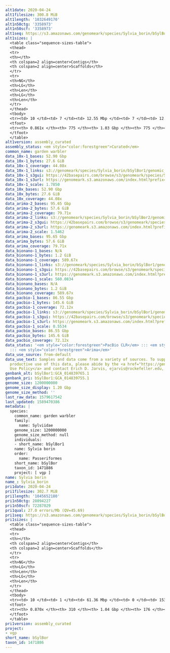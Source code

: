 ```yaml
---
alt1date: 2020-04-24
alt1filesize: 300.8 MiB
alt1length: '1032649170'
alt1n50ctg: '3358973'
alt1n50scf: '3358973'
alt1seq: https://s3.amazonaws.com/genomeark/species/Sylvia_borin/bSylBor1/assembly_curated/bSylBor1.alt.cur.20200424.fasta.gz
alt1sizes: |
  <table class="sequence-sizes-table">
  <thead>
  <tr>
  <th></th>
  <th colspan=2 align=center>Contigs</th>
  <th colspan=2 align=center>Scaffolds</th>
  </tr>
  <tr>
  <th>NG</th>
  <th>LG</th>
  <th>Len</th>
  <th>LG</th>
  <th>Len</th>
  </tr>
  </thead>
  <tbody>
  <tr><td> 10 </td><td> 7 </td><td> 12.55 Mbp </td><td> 7 </td><td> 12.55 Mbp </td></tr><tr><td> 20 </td><td> 17 </td><td> 9.60 Mbp </td><td> 17 </td><td> 9.60 Mbp </td></tr><tr><td> 30 </td><td> 32 </td><td> 7.10 Mbp </td><td> 32 </td><td> 7.10 Mbp </td></tr><tr><td> 40 </td><td> 53 </td><td> 5.09 Mbp </td><td> 53 </td><td> 5.09 Mbp </td></tr><tr style="background-color:#cccccc;"><td> 50 </td><td> 82 </td><td> 3.36 Mbp </td><td> 82 </td><td> 3.36 Mbp </td></tr><tr><td> 60 </td><td> 126 </td><td> 2.20 Mbp </td><td> 126 </td><td> 2.20 Mbp </td></tr><tr><td> 70 </td><td> 201 </td><td> 1.20 Mbp </td><td> 201 </td><td> 1.20 Mbp </td></tr><tr><td> 80 </td><td> 349 </td><td> 0.54 Mbp </td><td> 349 </td><td> 0.54 Mbp </td></tr><tr><td> 90 </td><td> 0 </td><td>  </td><td> 0 </td><td>  </td></tr><tr><td> 100 </td><td> 0 </td><td>  </td><td> 0 </td><td>  </td></tr></tbody>
  <tfoot>
  <tr><th> 0.861x </th><th> 775 </th><th> 1.03 Gbp </th><th> 775 </th><th> 1.03 Gbp </th></tr>
  </tfoot>
  </table>
alt1version: assembly_curated
assembly_status: <em style="color:forestgreen">Curated</em>
common_name: garden warbler
data_10x-1_bases: 52.90 Gbp
data_10x-1_bytes: 27.6 GiB
data_10x-1_coverage: 44.08x
data_10x-1_links: s3://genomeark/species/Sylvia_borin/bSylBor1/genomic_data/10x/<br>
data_10x-1_s3gui: https://42basepairs.com/browse/s3/genomeark/species/Sylvia_borin/bSylBor1/genomic_data/10x/
data_10x-1_s3url: https://genomeark.s3.amazonaws.com/index.html?prefix=species/Sylvia_borin/bSylBor1/genomic_data/10x/
data_10x-1_scale: 1.7850
data_10x_bases: 52.90 Gbp
data_10x_bytes: 27.6 GiB
data_10x_coverage: 44.08x
data_arima-2_bases: 95.65 Gbp
data_arima-2_bytes: 57.6 GiB
data_arima-2_coverage: 79.71x
data_arima-2_links: s3://genomeark/species/Sylvia_borin/bSylBor2/genomic_data/arima/<br>
data_arima-2_s3gui: https://42basepairs.com/browse/s3/genomeark/species/Sylvia_borin/bSylBor2/genomic_data/arima/
data_arima-2_s3url: https://genomeark.s3.amazonaws.com/index.html?prefix=species/Sylvia_borin/bSylBor2/genomic_data/arima/
data_arima-2_scale: 1.5462
data_arima_bases: 95.65 Gbp
data_arima_bytes: 57.6 GiB
data_arima_coverage: 79.71x
data_bionano-1_bases: N/A
data_bionano-1_bytes: 1.2 GiB
data_bionano-1_coverage: 589.67x
data_bionano-1_links: s3://genomeark/species/Sylvia_borin/bSylBor1/genomic_data/bionano/<br>
data_bionano-1_s3gui: https://42basepairs.com/browse/s3/genomeark/species/Sylvia_borin/bSylBor1/genomic_data/bionano/
data_bionano-1_s3url: https://genomeark.s3.amazonaws.com/index.html?prefix=species/Sylvia_borin/bSylBor1/genomic_data/bionano/
data_bionano-1_scale: 560.0834
data_bionano_bases: N/A
data_bionano_bytes: 1.2 GiB
data_bionano_coverage: 589.67x
data_pacbio-1_bases: 86.55 Gbp
data_pacbio-1_bytes: 145.6 GiB
data_pacbio-1_coverage: 72.12x
data_pacbio-1_links: s3://genomeark/species/Sylvia_borin/bSylBor1/genomic_data/pacbio/<br>
data_pacbio-1_s3gui: https://42basepairs.com/browse/s3/genomeark/species/Sylvia_borin/bSylBor1/genomic_data/pacbio/
data_pacbio-1_s3url: https://genomeark.s3.amazonaws.com/index.html?prefix=species/Sylvia_borin/bSylBor1/genomic_data/pacbio/
data_pacbio-1_scale: 0.5534
data_pacbio_bases: 86.55 Gbp
data_pacbio_bytes: 145.6 GiB
data_pacbio_coverage: 72.12x
data_status: '<em style="color:forestgreen">PacBio CLR</em> ::: <em style="color:forestgreen">10x</em>
  ::: <em style="color:forestgreen">Arima</em>'
data_use_source: from-default
data_use_text: Samples and data come from a variety of sources. To support fair and
  productive use of this data, please abide by the <a href="https://genome10k.soe.ucsc.edu/data-use-policies/">Data
  Use Policy</a> and contact Erich D. Jarvis, ejarvis@rockefeller.edu, with any questions.
genbank_alt: bSylBor1:GCA_014839765.1
genbank_pri: bSylBor1:GCA_014839755.1
genome_size: 1200000000
genome_size_display: 1.20 Gbp
genome_size_method: ''
last_raw_data: 1579617542
last_updated: 1589470386
metadata: |
  species:
    common_name: garden warbler
    family:
      name: Sylviidae
    genome_size: 1200000000
    genome_size_method: null
    individuals:
    - short_name: bSylBor1
    name: Sylvia borin
    order:
      name: Passeriformes
    short_name: bSylBor
    taxon_id: 1471886
    project: [ vgp ]
name: Sylvia borin
name_: Sylvia_borin
pri1date: 2020-04-24
pri1filesize: 302.7 MiB
pri1length: '1045652180'
pri1n50ctg: 28094227
pri1n50scf: 72287029
pri1qual: 27.0 errors/Mb (QV=45.69)
pri1seq: https://s3.amazonaws.com/genomeark/species/Sylvia_borin/bSylBor1/assembly_curated/bSylBor1.pri.cur.20200424.fasta.gz
pri1sizes: |
  <table class="sequence-sizes-table">
  <thead>
  <tr>
  <th></th>
  <th colspan=2 align=center>Contigs</th>
  <th colspan=2 align=center>Scaffolds</th>
  </tr>
  <tr>
  <th>NG</th>
  <th>LG</th>
  <th>Len</th>
  <th>LG</th>
  <th>Len</th>
  </tr>
  </thead>
  <tbody>
  <tr><td> 10 </td><td> 1 </td><td> 61.36 Mbp </td><td> 0 </td><td> 153.15 Mbp </td></tr><tr><td> 20 </td><td> 3 </td><td> 56.36 Mbp </td><td> 1 </td><td> 115.67 Mbp </td></tr><tr><td> 30 </td><td> 5 </td><td> 52.70 Mbp </td><td> 2 </td><td> 113.69 Mbp </td></tr><tr><td> 40 </td><td> 7 </td><td> 51.92 Mbp </td><td> 4 </td><td> 72.75 Mbp </td></tr><tr style="background-color:#cccccc;"><td> 50 </td><td> 11 </td><td style="background-color:#88ff88;"> 28.09 Mbp </td><td> 5 </td><td style="background-color:#88ff88;"> 72.29 Mbp </td></tr><tr><td> 60 </td><td> 17 </td><td> 17.89 Mbp </td><td> 8 </td><td> 36.31 Mbp </td></tr><tr><td> 70 </td><td> 25 </td><td> 11.09 Mbp </td><td> 12 </td><td> 20.97 Mbp </td></tr><tr><td> 80 </td><td> 45 </td><td> 3.87 Mbp </td><td> 20 </td><td> 11.14 Mbp </td></tr><tr><td> 90 </td><td> 0 </td><td>  </td><td> 0 </td><td>  </td></tr><tr><td> 100 </td><td> 0 </td><td>  </td><td> 0 </td><td>  </td></tr></tbody>
  <tfoot>
  <tr><th> 0.870x </th><th> 310 </th><th> 1.04 Gbp </th><th> 176 </th><th> 1.05 Gbp </th></tr>
  </tfoot>
  </table>
pri1version: assembly_curated
project:
- vgp
short_name: bSylBor
taxon_id: 1471886
---
```

